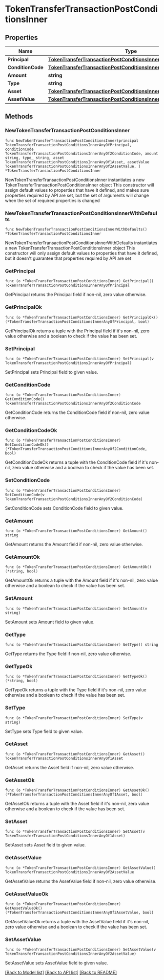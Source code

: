 # TokenTransferTransactionPostConditionsInner

## Properties

Name | Type | Description | Notes
------------ | ------------- | ------------- | -------------
**Principal** | [**TokenTransferTransactionPostConditionsInnerAnyOfPrincipal**](TokenTransferTransactionPostConditionsInnerAnyOfPrincipal.md) |  | 
**ConditionCode** | [**TokenTransferTransactionPostConditionsInnerAnyOf2ConditionCode**](TokenTransferTransactionPostConditionsInnerAnyOf2ConditionCode.md) |  | 
**Amount** | **string** |  | 
**Type** | **string** |  | 
**Asset** | [**TokenTransferTransactionPostConditionsInnerAnyOf1Asset**](TokenTransferTransactionPostConditionsInnerAnyOf1Asset.md) |  | 
**AssetValue** | [**TokenTransferTransactionPostConditionsInnerAnyOf2AssetValue**](TokenTransferTransactionPostConditionsInnerAnyOf2AssetValue.md) |  | 

## Methods

### NewTokenTransferTransactionPostConditionsInner

`func NewTokenTransferTransactionPostConditionsInner(principal TokenTransferTransactionPostConditionsInnerAnyOfPrincipal, conditionCode TokenTransferTransactionPostConditionsInnerAnyOf2ConditionCode, amount string, type_ string, asset TokenTransferTransactionPostConditionsInnerAnyOf1Asset, assetValue TokenTransferTransactionPostConditionsInnerAnyOf2AssetValue, ) *TokenTransferTransactionPostConditionsInner`

NewTokenTransferTransactionPostConditionsInner instantiates a new TokenTransferTransactionPostConditionsInner object
This constructor will assign default values to properties that have it defined,
and makes sure properties required by API are set, but the set of arguments
will change when the set of required properties is changed

### NewTokenTransferTransactionPostConditionsInnerWithDefaults

`func NewTokenTransferTransactionPostConditionsInnerWithDefaults() *TokenTransferTransactionPostConditionsInner`

NewTokenTransferTransactionPostConditionsInnerWithDefaults instantiates a new TokenTransferTransactionPostConditionsInner object
This constructor will only assign default values to properties that have it defined,
but it doesn't guarantee that properties required by API are set

### GetPrincipal

`func (o *TokenTransferTransactionPostConditionsInner) GetPrincipal() TokenTransferTransactionPostConditionsInnerAnyOfPrincipal`

GetPrincipal returns the Principal field if non-nil, zero value otherwise.

### GetPrincipalOk

`func (o *TokenTransferTransactionPostConditionsInner) GetPrincipalOk() (*TokenTransferTransactionPostConditionsInnerAnyOfPrincipal, bool)`

GetPrincipalOk returns a tuple with the Principal field if it's non-nil, zero value otherwise
and a boolean to check if the value has been set.

### SetPrincipal

`func (o *TokenTransferTransactionPostConditionsInner) SetPrincipal(v TokenTransferTransactionPostConditionsInnerAnyOfPrincipal)`

SetPrincipal sets Principal field to given value.


### GetConditionCode

`func (o *TokenTransferTransactionPostConditionsInner) GetConditionCode() TokenTransferTransactionPostConditionsInnerAnyOf2ConditionCode`

GetConditionCode returns the ConditionCode field if non-nil, zero value otherwise.

### GetConditionCodeOk

`func (o *TokenTransferTransactionPostConditionsInner) GetConditionCodeOk() (*TokenTransferTransactionPostConditionsInnerAnyOf2ConditionCode, bool)`

GetConditionCodeOk returns a tuple with the ConditionCode field if it's non-nil, zero value otherwise
and a boolean to check if the value has been set.

### SetConditionCode

`func (o *TokenTransferTransactionPostConditionsInner) SetConditionCode(v TokenTransferTransactionPostConditionsInnerAnyOf2ConditionCode)`

SetConditionCode sets ConditionCode field to given value.


### GetAmount

`func (o *TokenTransferTransactionPostConditionsInner) GetAmount() string`

GetAmount returns the Amount field if non-nil, zero value otherwise.

### GetAmountOk

`func (o *TokenTransferTransactionPostConditionsInner) GetAmountOk() (*string, bool)`

GetAmountOk returns a tuple with the Amount field if it's non-nil, zero value otherwise
and a boolean to check if the value has been set.

### SetAmount

`func (o *TokenTransferTransactionPostConditionsInner) SetAmount(v string)`

SetAmount sets Amount field to given value.


### GetType

`func (o *TokenTransferTransactionPostConditionsInner) GetType() string`

GetType returns the Type field if non-nil, zero value otherwise.

### GetTypeOk

`func (o *TokenTransferTransactionPostConditionsInner) GetTypeOk() (*string, bool)`

GetTypeOk returns a tuple with the Type field if it's non-nil, zero value otherwise
and a boolean to check if the value has been set.

### SetType

`func (o *TokenTransferTransactionPostConditionsInner) SetType(v string)`

SetType sets Type field to given value.


### GetAsset

`func (o *TokenTransferTransactionPostConditionsInner) GetAsset() TokenTransferTransactionPostConditionsInnerAnyOf1Asset`

GetAsset returns the Asset field if non-nil, zero value otherwise.

### GetAssetOk

`func (o *TokenTransferTransactionPostConditionsInner) GetAssetOk() (*TokenTransferTransactionPostConditionsInnerAnyOf1Asset, bool)`

GetAssetOk returns a tuple with the Asset field if it's non-nil, zero value otherwise
and a boolean to check if the value has been set.

### SetAsset

`func (o *TokenTransferTransactionPostConditionsInner) SetAsset(v TokenTransferTransactionPostConditionsInnerAnyOf1Asset)`

SetAsset sets Asset field to given value.


### GetAssetValue

`func (o *TokenTransferTransactionPostConditionsInner) GetAssetValue() TokenTransferTransactionPostConditionsInnerAnyOf2AssetValue`

GetAssetValue returns the AssetValue field if non-nil, zero value otherwise.

### GetAssetValueOk

`func (o *TokenTransferTransactionPostConditionsInner) GetAssetValueOk() (*TokenTransferTransactionPostConditionsInnerAnyOf2AssetValue, bool)`

GetAssetValueOk returns a tuple with the AssetValue field if it's non-nil, zero value otherwise
and a boolean to check if the value has been set.

### SetAssetValue

`func (o *TokenTransferTransactionPostConditionsInner) SetAssetValue(v TokenTransferTransactionPostConditionsInnerAnyOf2AssetValue)`

SetAssetValue sets AssetValue field to given value.



[[Back to Model list]](../README.md#documentation-for-models) [[Back to API list]](../README.md#documentation-for-api-endpoints) [[Back to README]](../README.md)


